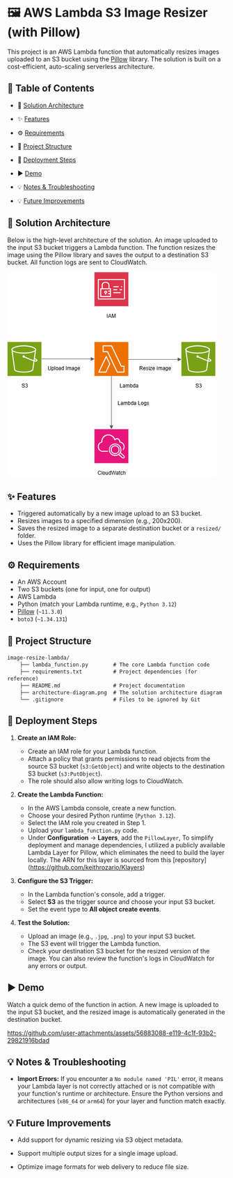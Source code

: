 ﻿# 🖼️ AWS Lambda S3 Image Resizer (with Pillow)

This project is an AWS Lambda function that automatically resizes images uploaded to an S3 bucket using the [Pillow](https://python-pillow.org/) library. The solution is built on a cost-efficient, auto-scaling serverless architecture.


## 📜 Table of Contents
- 📌 [Solution Architecture](#-solution-architecture)

- ✨ [Features](#-features)

- ⚙️ [Requirements](#️-requirements)

- 📂 [Project Structure](#-project-structure)

- 🚀 [Deployment Steps](#-deployment-steps)

- ▶️ [Demo](#️-demo)

- 💡 [Notes & Troubleshooting](#-notes--troubleshooting)

- 💡 [Future Improvements](#-future-improvements)

## 📌 Solution Architecture

Below is the high-level architecture of the solution. An image uploaded to the input S3 bucket triggers a Lambda function. The function resizes the image using the Pillow library and saves the output to a destination S3 bucket. All function logs are sent to CloudWatch.

![Solution Architecture](architecture-diagram.png)


## ✨ Features
- Triggered automatically by a new image upload to an S3 bucket.
- Resizes images to a specified dimension (e.g., 200x200).
- Saves the resized image to a separate destination bucket or a `resized/` folder.
- Uses the Pillow library for efficient image manipulation.


## ⚙️ Requirements
- An AWS Account
- Two S3 buckets (one for input, one for output)
- AWS Lambda
- Python (match your Lambda runtime, e.g., `Python 3.12`)
- [Pillow](https://python-pillow.org/) (`~11.3.0`)
- `boto3` (`~1.34.131`)


## 📂 Project Structure

    image-resize-lambda/
        ├── lambda_function.py        # The core Lambda function code
        ├── requirements.txt          # Project dependencies (for reference)
        ├── README.md                 # Project documentation
        ├── architecture-diagram.png  # The solution architecture diagram
        └── .gitignore                # Files to be ignored by Git


## 🚀 Deployment Steps
1.  **Create an IAM Role:**
    * Create an IAM role for your Lambda function.
    * Attach a policy that grants permissions to read objects from the source S3 bucket (`s3:GetObject`) and write objects to the destination S3 bucket (`s3:PutObject`).
    * The role should also allow writing logs to CloudWatch.

2.  **Create the Lambda Function:**
    * In the AWS Lambda console, create a new function.
    * Choose your desired Python runtime (`Python 3.12`).
    * Select the IAM role you created in Step 1.
    * Upload your `lambda_function.py` code.
    * Under **Configuration** -> **Layers**, add the `PillowLayer`, To simplify deployment and manage dependencies, I utilized a publicly available Lambda Layer for Pillow, which eliminates the need to build the layer locally. The ARN for this layer is sourced from this [repository] (https://github.com/keithrozario/Klayers)

3.  **Configure the S3 Trigger:**
    * In the Lambda function's console, add a trigger.
    * Select **S3** as the trigger source and choose your input S3 bucket.
    * Set the event type to **All object create events**.

4.  **Test the Solution:**
    * Upload an image (e.g., `.jpg`, `.png`) to your input S3 bucket.
    * The S3 event will trigger the Lambda function.
    * Check your destination S3 bucket for the resized version of the image. You can also review the function's logs in CloudWatch for any errors or output.


## ▶️ Demo
Watch a quick demo of the function in action. A new image is uploaded to the input S3 bucket, and the resized image is automatically generated in the destination bucket.


https://github.com/user-attachments/assets/56883088-e119-4c1f-93b2-29821916bdad


## 💡 Notes & Troubleshooting
-   **Import Errors:** If you encounter a `No module named 'PIL'` error, it means your Lambda layer is not correctly attached or is not compatible with your function's runtime or architecture. Ensure the Python versions and architectures (`x86_64` or `arm64`) for your layer and function match exactly.


## 💡 Future Improvements
-   Add support for dynamic resizing via S3 object metadata.
-   Support multiple output sizes for a single image upload.

-   Optimize image formats for web delivery to reduce file size.

